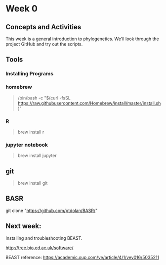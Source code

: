 # Week 0

## Concepts and Activities
This week is a general introduction to phylogenetics. We'll look through the project GitHub and try out the scripts. 

## Tools
### Installing Programs
### homebrew

> /bin/bash -c "$(curl -fsSL https://raw.githubusercontent.com/Homebrew/install/master/install.sh)"

### R

> brew install r

### jupyter notebook

> brew install jupyter

## git

> brew install git

## BASR 

git clone "https://github.com/ptdolan/BASR/"

## Next week:
Installing and troubleshooting BEAST. 

http://tree.bio.ed.ac.uk/software/

BEAST reference: https://academic.oup.com/ve/article/4/1/vey016/5035211
